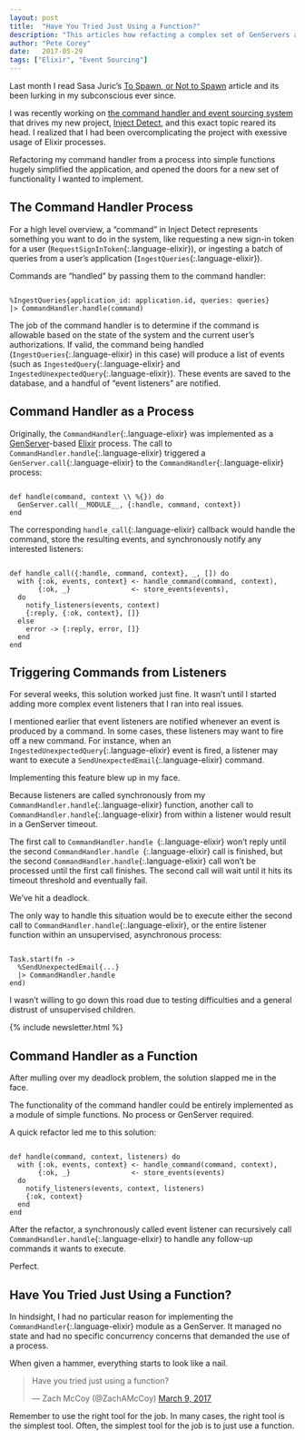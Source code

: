 ```yaml
---
layout: post
title:  "Have You Tried Just Using a Function?"
description: "This articles how refacting a complex set of GenServers and Supervisors into simple functions saved me quite a bit of frustration and opened the doors to new functionality."
author: "Pete Corey"
date:   2017-05-29
tags: ["Elixir", "Event Sourcing"]
---
```


Last month I read Sasa Juric’s [To Spawn, or Not to Spawn](http://theerlangelist.com/article/spawn_or_not) article and its been lurking in my subconscious ever since.

I was recently working on [the command handler and event sourcing system](http://www.east5th.co/blog/2017/05/01/inject-detect-progress-report/#back-end-progress) that drives my new project, [Inject Detect](http://www.injectdetect.com/), and this exact topic reared its head. I realized that I had been overcomplicating the project with exessive usage of Elixir processes.

Refactoring my command handler from a process into simple functions hugely simplified the application, and opened the doors for a new set of functionality I wanted to implement.

## The Command Handler Process

For a high level overview, a “command” in Inject Detect represents something you want to do in the system, like requesting a new sign-in token for a user (`RequestSignInToken`{:.language-elixir}), or ingesting a batch of queries from a user’s application (`IngestQueries`{:.language-elixir}).

Commands are “handled” by passing them to the command handler:

<pre class='language-elixir'><code class='language-elixir'>
%IngestQueries{application_id: application.id, queries: queries}
|> CommandHandler.handle(command)
</code></pre>

The job of the command handler is to determine if the command is allowable based on the state of the system and the current user’s authorizations. If valid, the command being handled (`IngestQueries`{:.language-elixir} in this case) will produce a list of events (such as `IngestedQuery`{:.language-elixir} and `IngestedUnexpectedQuery`{:.language-elixir}). These events are saved to the database, and a handful of “event listeners” are notified.

## Command Handler as a Process

Originally, the `CommandHandler`{:.language-elixir} was implemented as a [GenServer](https://hexdocs.pm/elixir/GenServer.html)-based [Elixir](https://elixir-lang.org/) process. The call to `CommandHandler.handle`{:.language-elixir} triggered a `GenServer.call`{:.language-elixir} to the `CommandHandler`{:.language-elixir} process:

<pre class='language-elixir'><code class='language-elixir'>
def handle(command, context \\ %{}) do
  GenServer.call(__MODULE__, {:handle, command, context})
end
</code></pre>

The corresponding `handle_call`{:.language-elixir} callback would handle the command, store the resulting events, and synchronously notify any interested listeners:

<pre class='language-elixir'><code class='language-elixir'>
def handle_call({:handle, command, context}, _, []) do
  with {:ok, events, context} <- handle_command(command, context),
       {:ok, _}               <- store_events(events),
  do
    notify_listeners(events, context)
    {:reply, {:ok, context}, []}
  else
    error -> {:reply, error, []}
  end
end
</code></pre>

## Triggering Commands from Listeners

For several weeks, this solution worked just fine. It wasn’t until I started adding more complex event listeners that I ran into real issues.

I mentioned earlier that event listeners are notified whenever an event is produced by a command. In some cases, these listeners may want to fire off a new command. For instance, when an `IngestedUnexpectedQuery`{:.language-elixir} event is fired, a listener may want to execute a `SendUnexpectedEmail`{:.language-elixir} command.

Implementing this feature blew up in my face.

Because listeners are called synchronously from my `CommandHandler.handle`{:.language-elixir} function, another call to `CommandHandler.handle`{:.language-elixir} from within a listener would result in a GenServer timeout.

The first call to `CommandHandler.handle `{:.language-elixir} won’t reply until the second `CommandHandler.handle `{:.language-elixir} call is finished, but the second `CommandHandler.handle`{:.language-elixir} call won’t be processed until the first call finishes. The second call will wait until it hits its timeout threshold and eventually fail.

We’ve hit a deadlock.

The only way to handle this situation would be to execute either the second call to `CommandHandler.handle`{:.language-elixir}, or the entire listener function within an unsupervised, asynchronous process:

<pre class='language-elixir'><code class='language-elixir'>
Task.start(fn -> 
  %SendUnexpectedEmail{...}
  |> CommandHandler.handle
end)
</code></pre>

I wasn’t willing to go down this road due to testing difficulties and a general distrust of unsupervised children.

{% include newsletter.html %}

## Command Handler as a Function

After mulling over my deadlock problem, the solution slapped me in the face.

The functionality of the command handler could be entirely implemented as a module of simple functions. No process or GenServer required.

A quick refactor led me to this solution:

<pre class='language-elixir'><code class='language-elixir'>
def handle(command, context, listeners) do
  with {:ok, events, context} <- handle_command(command, context),
       {:ok, _}               <- store_events(events)
  do
    notify_listeners(events, context, listeners)
    {:ok, context}
  end
end
</code></pre>

After the refactor, a synchronously called event listener can recursively call `CommandHandler.handle`{:.language-elixir} to handle any follow-up commands it wants to execute.

Perfect.

## Have You Tried Just Using a Function?

In hindsight, I had no particular reason for implementing the `CommandHandler`{:.language-elixir} module as a GenServer. It managed no state and had no specific concurrency concerns that demanded the use of a process.

When given a hammer, everything starts to look like a nail.

<blockquote class="twitter-tweet" data-lang="en"><p lang="en" dir="ltr">Have you tried just using a function?</p>&mdash; Zach McCoy (@ZachAMcCoy) <a href="https://twitter.com/ZachAMcCoy/status/839980751529644033">March 9, 2017</a></blockquote>
<script async src="//platform.twitter.com/widgets.js" charset="utf-8"></script>

Remember to use the right tool for the job. In many cases, the right tool is the simplest tool. Often, the simplest tool for the job is to just use a function.
